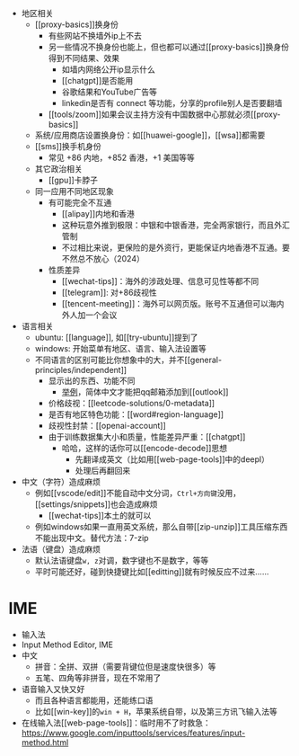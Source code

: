 - 地区相关
  - [[proxy-basics]]换身份
    - 有些网站不换墙外ip上不去
    - 另一些情况不换身份也能上，但也都可以通过[[proxy-basics]]换身份得到不同结果、效果
      - 如墙内网络公开ip显示什么
      - [[chatgpt]]是否能用
      - 谷歌结果和YouTube广告等
      - linkedin是否有 connect 等功能，分享的profile别人是否要翻墙
    - [[tools/zoom]]如果会议主持方没有中国数据中心那就必须[[proxy-basics]]
  - 系统/应用商店设置换身份：如[[huawei-google]]，[[wsa]]都需要
  - [[sms]]换手机身份
    - 常见 +86 内地，+852 香港，+1 美国等等
  - 其它政治相关
    - [[gpu]]卡脖子
  - 同一应用不同地区现象
    - 有可能完全不互通
      - [[alipay]]内地和香港
      - 这种玩意外推到极限：中银和中银香港，完全两家银行，而且外汇管制
      - 不过相比来说，更保险的是外资行，更能保证内地香港不互通。要不然总不放心（2024）
    - 性质差异
      - [[wechat-tips]]：海外的涉政处理、信息可见性等都不同
      - [[telegram]]: 对+86歧视性
      - [[tencent-meeting]]：海外可以网页版。账号不互通但可以海内外人加一个会议
- 语言相关
  - ubuntu: [[language]], 如[[try-ubuntu]]提到了
  - windows: 开始菜单有地区、语言、输入法设置等
  - 不同语言的区别可能比你想象中的大，并不[[general-principles/independent]]
    - 显示出的东西、功能不同
      - [举例](https://support.microsoft.com/zh-cn/office/%E5%B0%86-qqmail-%E5%B8%90%E6%88%B7%E6%B7%BB%E5%8A%A0%E5%88%B0outlook-34ef1254-0d07-405a-856f-0409c7c905eb)，简体中文才能把qq邮箱添加到[[outlook]]
    - 价格歧视：[[leetcode-solutions/0-metadata]]
    - 是否有地区特色功能：[[word#region-language]]
    - 歧视性封禁：[[openai-account]]
    - 由于训练数据集大小和质量，性能差异严重：[[chatgpt]]
      - 哈哈，这样的话你可以[[encode-decode]]思想
        - 先翻译成英文（比如用[[web-page-tools]]中的deepl）
        - 处理后再翻回来
- 中文（字符）造成麻烦
  - 例如[[vscode/edit]]不能自动中文分词，`Ctrl+方向键`没用，[[settings/snippets]]也会造成麻烦
    - [[wechat-tips]]本土的就可以
  - 例如windows如果一直用英文系统，那么自带[[zip-unzip]]工具压缩东西不能出现中文。替代方法：7-zip
- 法语（键盘）造成麻烦
  - 默认法语键盘`w, z`对调，数字键也不是数字，等等
  - 平时可能还好，碰到快捷键比如[[editting]]就有时候反应不过来……
# IME
- 输入法
- Input Method Editor, IME
- 中文
  - 拼音：全拼、双拼（需要背键位但是速度快很多）等
  - 五笔、四角等非拼音，现在不常用了
- 语音输入又快又好
  - 而且各种语言都能用，还能练口语
  - 比如[[win-key]]的`win + H`，苹果系统自带，以及第三方讯飞输入法等
- 在线输入法[[web-page-tools]]：临时用不了时救急：https://www.google.com/inputtools/services/features/input-method.html
